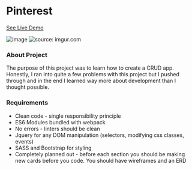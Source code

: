 # Pinterest

[See Live Demo](https://pinterest-3deb6.web.app/)

![image](https://imgur.com/oSziOSC.gif)
<img src="https://i.imgur.com/oSziOSC.mp4" title="source: imgur.com" />


### About Project
The purpose of this project was to learn how to create a CRUD app. Honestly, I ran into quite a few problems with this project but I pushed through and in the end I learned way more about development than I thought possible.


### Requirements
* Clean code - single responsibility principle
* ES6 Modules bundled with webpack
* No errors - linters should be clean
* Jquery for any DOM manipulation (selectors, modifying css classes, events)
* SASS and Bootstrap for styling
* Completely planned out - before each section you should be making new cards before you code.  You should have wireframes and an ERD
